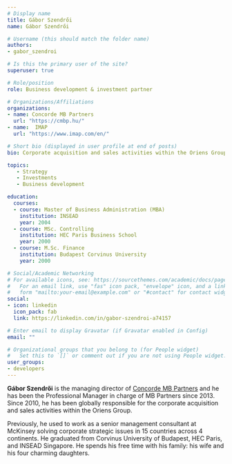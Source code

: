 ```yaml
---
# Display name
title: Gábor Szendrői
name: Gábor Szendrői

# Username (this should match the folder name)
authors:
- gabor_szendroi

# Is this the primary user of the site?
superuser: true

# Role/position
role: Business development & investment partner

# Organizations/Affiliations
organizations:
- name: Concorde MB Partners
  url: "https://cmbp.hu/"
- name:  IMAP
  url: "https://www.imap.com/en/"

# Short bio (displayed in user profile at end of posts)
bio: Corporate acquisition and sales activities within the Oriens Group.

topics:
   - Strategy
   - Investments
   - Business development

education:
  courses:
  - course: Master of Business Administration (MBA)
    institution: INSEAD
    year: 2004
  - course: MSc. Controlling
    institution: HEC Paris Business School
    year: 2000
  - course: M.Sc. Finance
    institution: Budapest Corvinus University
    year: 2000

# Social/Academic Networking
# For available icons, see: https://sourcethemes.com/academic/docs/page-builder/#icons
#   For an email link, use "fas" icon pack, "envelope" icon, and a link in the
#   form "mailto:your-email@example.com" or "#contact" for contact widget.
social:
- icon: linkedin
  icon_pack: fab
  link: https://linkedin.com/in/gabor-szendroi-a74157

# Enter email to display Gravatar (if Gravatar enabled in Config)
email: ""

# Organizational groups that you belong to (for People widget)
#   Set this to `[]` or comment out if you are not using People widget.
user_groups:
- developers
---
```


**Gábor Szendrői** is the managing director of [Concorde MB Partners](https://cmbp.hu/) and he has been the Professional Manager in charge of MB Partners since 2013. Since 2010, he has been globally responsible for the corporate acquisition and sales activities within the Oriens Group. 

Previously, he used to work as a senior management consultant at McKinsey solving corporate strategic issues in 15 countries across 4 continents. He graduated from Corvinus University of Budapest, HEC Paris, and INSEAD Singapore. He spends his free time with his family: his wife and his four charming daughters.

